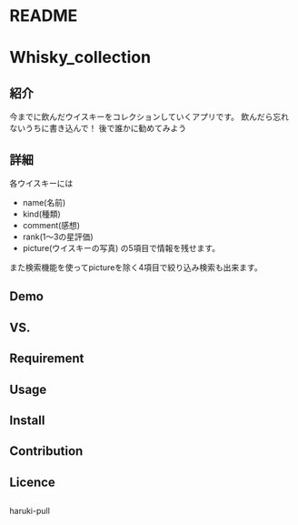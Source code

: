 # README

Whisky_collection
====

## 紹介
今までに飲んだウイスキーをコレクションしていくアプリです。
飲んだら忘れないうちに書き込んで！
後で誰かに勧めてみよう

## 詳細
各ウイスキーには
- name(名前)
- kind(種類)
- comment(感想)
- rank(1〜3の星評価)
- picture(ウイスキーの写真) 
の5項目で情報を残せます。

また検索機能を使ってpictureを除く4項目で絞り込み検索も出来ます。

## Demo

## VS. 

## Requirement

## Usage

## Install

## Contribution

## Licence

## 
haruki-pull
